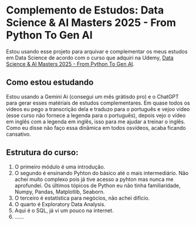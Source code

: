 # Complemento de Estudos: Data Science & AI Masters 2025 - From Python To Gen AI
Estou usando esse projeto para arquivar e complementar os meus estudos em Data Science de acordo com o curso que adquiri na Udemy, [Data Science & AI Masters 2025 - From Python To Gen AI](https://www.udemy.com/share/10cD673@rs5lynbleiZ8DKSBmAfn77TXaQ2I3yGLM4i1TuqmhVWbVegw_uPXPYApQFOFUaGF/).

## Como estou estudando

Estou usando a Gemini Ai (consegui um mês grátisdo pro) e o ChatGPT para gerar esses matériais de estudos complementares. Em quase todos os videos eu pego a transcrição dela e traduzo para o português e vejoo video (esse curso não fornece a legenda para o português), depois vejo o vídeo em inglês com a legenda em inglês, isso para me ajudar a treinar o inglês. Como eu disse não faço essa dinâmica em todos osvídeos, acaba ficando cansativo.



## Estrutura do curso:

1. O primeiro módulo é uma introdução. 
2. O segundo é ensinando Pyhton do básico até o mais intermediário. Não achei muito complexo pois já tive acesso a pyhton mas nunca me aprofundei. Os últimos tópicos de Python eu não tinha familiaridade, Numpy, Pandas, Matplotlib, Seaborn.
3. O terceiro é estatística para negócios, não achei difício.
4. O quarto é Exploratory Data Analysis.
5. Aqui é o SQL, já vi um pouco na internet.
6. ......
